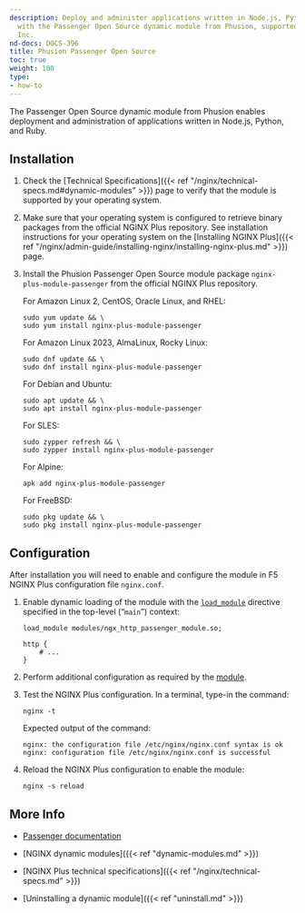 ```yaml
---
description: Deploy and administer applications written in Node.js, Python, and Ruby
  with the Passenger Open Source dynamic module from Phusion, supported by NGINX,
  Inc.
nd-docs: DOCS-396
title: Phusion Passenger Open Source
toc: true
weight: 100
type:
- how-to
---
```


The Passenger Open Source dynamic module from Phusion enables deployment and administration of applications written in Node.js, Python, and Ruby.

## Installation

1. Check the [Technical Specifications]({{< ref "/nginx/technical-specs.md#dynamic-modules" >}}) page to verify that the module is supported by your operating system.

2. Make sure that your operating system is configured to retrieve binary packages from the official NGINX Plus repository. See installation instructions for your operating system on the [Installing NGINX Plus]({{< ref "/nginx/admin-guide/installing-nginx/installing-nginx-plus.md" >}}) page.

3. Install the Phusion Passenger Open Source module package `nginx-plus-module-passenger` from the official NGINX Plus repository.

   For Amazon Linux 2, CentOS, Oracle Linux, and RHEL:

   ```shell
   sudo yum update && \
   sudo yum install nginx-plus-module-passenger
   ```

   For Amazon Linux 2023, AlmaLinux, Rocky Linux:

   ```shell
   sudo dnf update && \
   sudo dnf install nginx-plus-module-passenger
   ```

   For Debian and Ubuntu:

   ```shell
   sudo apt update && \
   sudo apt install nginx-plus-module-passenger
   ```

   For SLES:

   ```shell
   sudo zypper refresh && \
   sudo zypper install nginx-plus-module-passenger
   ```

   For Alpine:

   ```shell
   apk add nginx-plus-module-passenger
   ```

   For FreeBSD:

   ```shell
   sudo pkg update && \
   sudo pkg install nginx-plus-module-passenger
   ```

## Configuration

After installation you will need to enable and configure the module in F5 NGINX Plus configuration file `nginx.conf`.

1. Enable dynamic loading of the module with the [`load_module`](https://nginx.org/en/docs/ngx_core_module.html#load_module) directive specified in the top-level (“`main`”) context:

   ```nginx
   load_module modules/ngx_http_passenger_module.so;

   http {
       # ...
   }
   ```

2. Perform additional configuration as required by the [module](https://www.phusionpassenger.com/library/install/nginx/).

3. Test the NGINX Plus configuration. In a terminal, type-in the command:

    ```shell
    nginx -t
    ```

    Expected output of the command:

    ```shell
    nginx: the configuration file /etc/nginx/nginx.conf syntax is ok
    nginx: configuration file /etc/nginx/nginx.conf is successful
    ```

4. Reload the NGINX Plus configuration to enable the module:

    ```shell
    nginx -s reload
    ```

## More Info

- [Passenger documentation](https://www.phusionpassenger.com/library/install/nginx/)

- [NGINX dynamic modules]({{< ref "dynamic-modules.md" >}})

- [NGINX Plus technical specifications]({{< ref "/nginx/technical-specs.md" >}})

- [Uninstalling a dynamic module]({{< ref "uninstall.md" >}})
